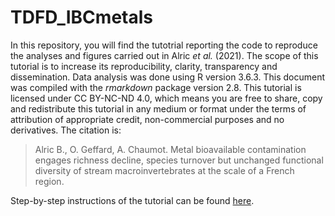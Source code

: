 # TDFD_IBCmetals

In this repository, you will find the tutotrial reporting the code to reproduce the analyses and figures carried out in Alric *et al.* (2021). The scope of this tutorial is to increase its reproducibility, clarity, transparency and dissemination. Data analysis was done using R version 3.6.3. This document was compiled with the *rmarkdown* package version 2.8. This tutorial is licensed under CC BY-NC-ND 4.0, which means you are free to share, copy and redistribute this tutorial in any medium or format under the terms of attribution of appropriate credit, non-commercial purposes and no derivatives. The citation is:

> Alric B., O. Geffard, A. Chaumot. Metal bioavailable contamination engages richness decline, species turnover but unchanged functional diversity of stream macroinvertebrates at the scale of a French region.

Step-by-step instructions of the tutorial can be found [here](https://benalric.github.io/TDFD_IBCmetals/).
